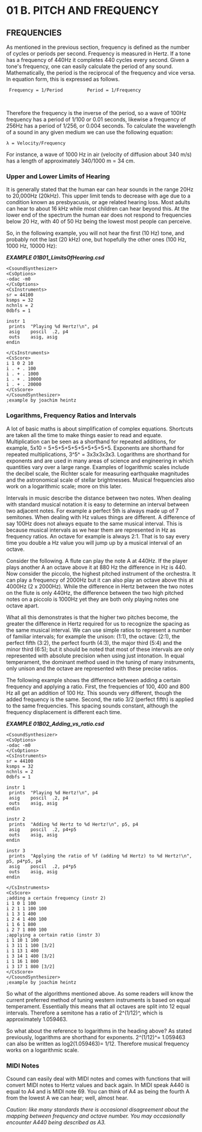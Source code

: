 01 B. PITCH AND FREQUENCY
=========================

FREQUENCIES
-----------

As mentioned in the previous section, frequency is defined as the number
of cycles or periods per second. Frequency is measured in Hertz. If a
tone has a frequency of 440Hz it completes 440 cycles every second.
Given a tone\'s frequency, one can easily calculate the period of any
sound. Mathematically, the period is the reciprocal of the frequency and
vice versa. In equation form, this is expressed as follows.

     Frequency = 1/Period         Period = 1/Frequency 

 

Therefore the frequency is the inverse of the period, so a wave of 100Hz
frequency has a period of 1/100 or 0.01 seconds, likewise a frequency of
256Hz has a period of 1/256, or 0.004 seconds. To calculate the
wavelength of a sound in any given medium we can use the following
equation:

    λ = Velocity/Frequency

For instance, a wave of 1000 Hz in air (velocity of diffusion about 340
m/s) has a length of approximately 340/1000 m = 34 cm.

### Upper and Lower Limits of Hearing

It is generally stated that the human ear can hear sounds in the range
20Hz to 20,000Hz (20kHz). This upper limit tends to decrease with age
due to a condition known as presbyacusis, or age related hearing loss.
Most adults can hear to about 16 kHz while most children can hear beyond
this. At the lower end of the spectrum the human ear does not respond to
frequencies below 20 Hz, with 40 of 50 Hz being the lowest most people
can perceive. 

So, in the following example, you will not hear the first (10 Hz) tone,
and probably not the last (20 kHz) one, but hopefully the other ones
(100 Hz, 1000 Hz, 10000 Hz):

***EXAMPLE 01B01\_LimitsOfHearing.csd***

    <CsoundSynthesizer>
    <CsOptions>
    -odac -m0
    </CsOptions>
    <CsInstruments>
    sr = 44100
    ksmps = 32
    nchnls = 2
    0dbfs = 1

    instr 1
     prints  "Playing %d Hertz!\n", p4
     asig    poscil  .2, p4
     outs    asig, asig
    endin

    </CsInstruments>
    <CsScore>
    i 1 0 2 10
    i . + . 100
    i . + . 1000
    i . + . 10000
    i . + . 20000
    </CsScore>
    </CsoundSynthesizer>
    ;example by joachim heintz

### Logarithms, Frequency Ratios and Intervals

A lot of basic maths is about simplification of complex equations.
Shortcuts are taken all the time to make things easier to read and
equate. Multiplication can be seen as a shorthand for repeated
additions, for example, 5x10 = 5+5+5+5+5+5+5+5+5+5. Exponents are
shorthand for repeated multiplications, 3^5^ = 3x3x3x3x3. Logarithms are
shorthand for exponents and are used in many areas of science and
engineering in which quantities vary over a large range. Examples of
logarithmic scales include the decibel scale, the Richter scale for
measuring earthquake magnitudes and the astronomical scale of stellar
brightnesses. Musical frequencies also work on a logarithmic scale; more
on this later.

Intervals in music describe the distance between two notes. When dealing
with standard musical notation it is easy to determine an interval
between two adjacent notes. For example a perfect 5th is always made up
of 7 semitones. When dealing with Hz values things are different. A
difference of say 100Hz does not always equate to the same musical
interval. This is because musical intervals as we hear them are
represented in Hz as frequency ratios. An octave for example is always
2:1. That is to say every time you double a Hz value you will jump up by
a musical interval of an octave.

Consider the following. A flute can play the note A at 440Hz. If the
player plays another A an octave above it at 880 Hz the difference in Hz
is 440. Now consider the piccolo, the highest pitched instrument of the
orchestra. It can play a frequency of 2000Hz but it can also play an
octave above this at 4000Hz (2 x 2000Hz). While the difference in Hertz
between the two notes on the flute is only 440Hz, the difference between
the two high pitched notes on a piccolo is 1000Hz yet they are both only
playing notes one octave apart.

What all this demonstrates is that the higher two pitches become, the
greater the difference in Hertz required for us to recognize the spacing
as the same musical interval. We can use simple ratios to represent a
number of familiar intervals; for example the unison: (1:1), the octave:
(2:1), the perfect fifth (3:2), the perfect fourth (4:3), the major
third (5:4) and the minor third (6:5); but it should be noted that most
of these intervals are only represented with absolute precision when
using just intonation. In equal temperament, the dominant method used in
the tuning of many instruments, only unison and the octave are
represented with these precise ratios.

The following example shows the difference between adding a certain
frequency and applying a ratio. First, the frequencies of 100, 400 and
800 Hz all get an addition of 100 Hz. This sounds very different, though
the added frequency is the same. Second, the ratio 3/2 (perfect fifth)
is applied to the same frequencies. This spacing sounds constant,
although the frequency displacement is different each time.

***EXAMPLE 01B02\_Adding\_vs\_ratio.csd*** 

    <CsoundSynthesizer>
    <CsOptions>
    -odac -m0
    </CsOptions>
    <CsInstruments>
    sr = 44100
    ksmps = 32
    nchnls = 2
    0dbfs = 1

    instr 1
     prints  "Playing %d Hertz!\n", p4
     asig    poscil  .2, p4
     outs    asig, asig
    endin

    instr 2
     prints  "Adding %d Hertz to %d Hertz!\n", p5, p4
     asig    poscil  .2, p4+p5
     outs    asig, asig
    endin

    instr 3
     prints  "Applying the ratio of %f (adding %d Hertz) to %d Hertz!\n", p5, p4*p5, p4
     asig    poscil  .2, p4*p5
     outs    asig, asig
    endin

    </CsInstruments>
    <CsScore>
    ;adding a certain frequency (instr 2)
    i 1 0 1 100
    i 2 1 1 100 100
    i 1 3 1 400
    i 2 4 1 400 100
    i 1 6 1 800
    i 2 7 1 800 100
    ;applying a certain ratio (instr 3)
    i 1 10 1 100
    i 3 11 1 100 [3/2]
    i 1 13 1 400
    i 3 14 1 400 [3/2]
    i 1 16 1 800
    i 3 17 1 800 [3/2]
    </CsScore>
    </CsoundSynthesizer>
    ;example by joachim heintz

So what of the algorithms mentioned above. As some readers will know the
current preferred method of tuning western instruments is based on equal
temperament. Essentially this means that all octaves are split into 12
equal intervals. Therefore a semitone has a ratio of 2^(1/12)^, which is
approximately 1.059463.

So what about the reference to logarithms in the heading above? As
stated previously, logarithms are shorthand for exponents. 2^(1/12)^=
1.059463 can also be written as log2(1.059463)= 1/12. Therefore musical
frequency works on a logarithmic scale. 

### MIDI Notes

Csound can easily deal with MIDI notes and comes with functions that
will convert MIDI notes to Hertz values and back again. In MIDI speak
A440 is equal to A4 and is MIDI note 69. You can think of A4 as being
the fourth A from the lowest A we can hear; well, almost hear.

*Caution: like many standards there is occasional disagreement about
the mapping between frequency and octave number. You may occasionally
encounter A440 being described as A3.*
